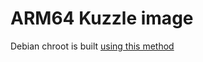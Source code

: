 # ARM64 Kuzzle image

Debian chroot is built [using this method](https://wiki.debian.org/Arm64Qemu)
